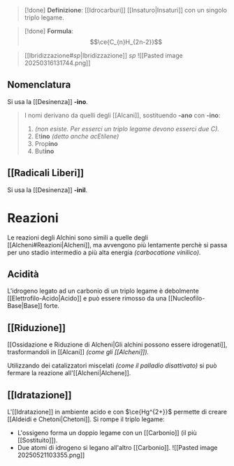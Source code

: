 >[!done] **Definizione**:
>[[Idrocarburi]] [[Insaturo|Insaturi]] con un singolo triplo legame.

>[!done] **Formula**:
>$$\ce{C_{n}H_{2n-2}}$$

>[[Ibridizzazione#$sp$|Ibridizzazione]] $sp$
>![[Pasted image 20250316131744.png]]

## Nomenclatura
Si usa la [[Desinenza]] **-ino**.
>I nomi derivano da quelli degli [[Alcani]], sostituendo **-ano** con **-ino**:
>1. *(non esiste. Per esserci un triplo legame devono esserci due $C$).*
>2. Et**ino** *(detto anche acEtilene)*
>3. Prop**ino** 
>4. But**ino**
## [[Radicali Liberi]]
Si usa la [[Desinenza]] **-inil**.

# Reazioni
Le reazioni degli Alchini sono simili a quelle degli [[Alcheni#Reazioni|Alcheni]], ma avvengono più lentamente perchè si passa per uno stadio intermedio a più alta energia *(carbocatione vinilico).*
## Acidità
L'idrogeno legato ad un carbonio di un triplo legame è debolmente [[Elettrofilo-Acido|Acido]] e può essere rimosso da una [[Nucleofilo-Base|Base]] forte.

## [[Riduzione]]
[[Ossidazione e Riduzione di Alcheni|Gli alchini possono essere idrogenati]], trasformandoli in [[Alcani]] *(come gli [[Alcheni]]).*

Utilizzando dei catalizzatori miscelati *(come il palladio disattivato)* si può fermare la reazione all'[[Alcheni|Alchene]].

## [[Idratazione]]
L'[[Idratazione]] in ambiente acido e con $\ce{Hg^{2+}}$ permette di creare [[Aldeidi e Chetoni|Chetoni]].
Si rompe il triplo legame:
- L'ossigeno forma un doppio legame con un [[Carbonio]] (il più [[Sostituito]]).
- Due atomi di idrogeno si legano all'altro [[Carbonio]].
![[Pasted image 20250521103355.png]]